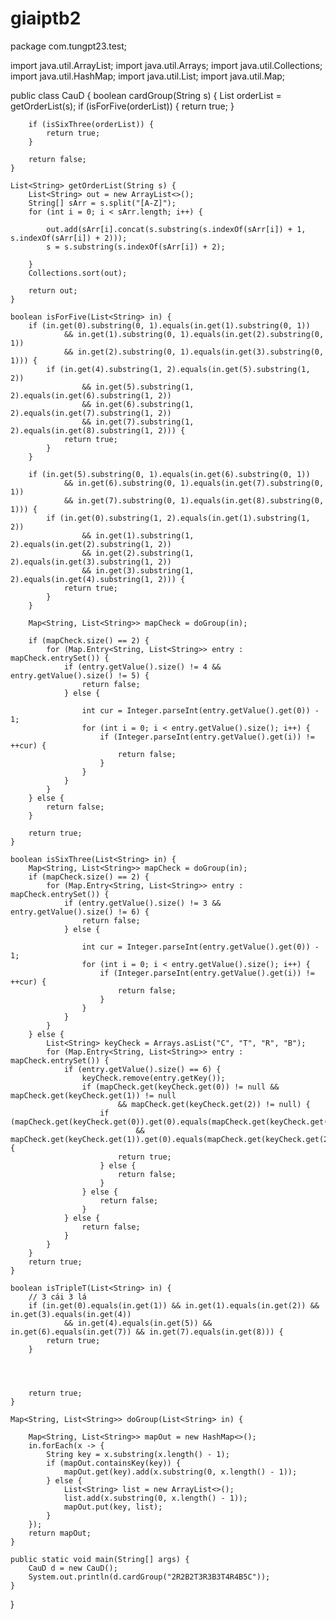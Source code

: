# giaiptb2

package com.tungpt23.test;

import java.util.ArrayList;
import java.util.Arrays;
import java.util.Collections;
import java.util.HashMap;
import java.util.List;
import java.util.Map;

public class CauD {
    boolean cardGroup(String s) {
        List<String> orderList = getOrderList(s);
        if (isForFive(orderList)) {
            return true;
        }

        if (isSixThree(orderList)) {
            return true;
        }

        return false;
    }

    List<String> getOrderList(String s) {
        List<String> out = new ArrayList<>();
        String[] sArr = s.split("[A-Z]");
        for (int i = 0; i < sArr.length; i++) {

            out.add(sArr[i].concat(s.substring(s.indexOf(sArr[i]) + 1, s.indexOf(sArr[i]) + 2)));
            s = s.substring(s.indexOf(sArr[i]) + 2);

        }
        Collections.sort(out);

        return out;
    }

    boolean isForFive(List<String> in) {
        if (in.get(0).substring(0, 1).equals(in.get(1).substring(0, 1))
                && in.get(1).substring(0, 1).equals(in.get(2).substring(0, 1))
                && in.get(2).substring(0, 1).equals(in.get(3).substring(0, 1))) {
            if (in.get(4).substring(1, 2).equals(in.get(5).substring(1, 2))
                    && in.get(5).substring(1, 2).equals(in.get(6).substring(1, 2))
                    && in.get(6).substring(1, 2).equals(in.get(7).substring(1, 2))
                    && in.get(7).substring(1, 2).equals(in.get(8).substring(1, 2))) {
                return true;
            }
        }

        if (in.get(5).substring(0, 1).equals(in.get(6).substring(0, 1))
                && in.get(6).substring(0, 1).equals(in.get(7).substring(0, 1))
                && in.get(7).substring(0, 1).equals(in.get(8).substring(0, 1))) {
            if (in.get(0).substring(1, 2).equals(in.get(1).substring(1, 2))
                    && in.get(1).substring(1, 2).equals(in.get(2).substring(1, 2))
                    && in.get(2).substring(1, 2).equals(in.get(3).substring(1, 2))
                    && in.get(3).substring(1, 2).equals(in.get(4).substring(1, 2))) {
                return true;
            }
        }

        Map<String, List<String>> mapCheck = doGroup(in);

        if (mapCheck.size() == 2) {
            for (Map.Entry<String, List<String>> entry : mapCheck.entrySet()) {
                if (entry.getValue().size() != 4 && entry.getValue().size() != 5) {
                    return false;
                } else {

                    int cur = Integer.parseInt(entry.getValue().get(0)) - 1;
                    for (int i = 0; i < entry.getValue().size(); i++) {
                        if (Integer.parseInt(entry.getValue().get(i)) != ++cur) {
                            return false;
                        }
                    }
                }
            }
        } else {
            return false;
        }

        return true;
    }

    boolean isSixThree(List<String> in) {
        Map<String, List<String>> mapCheck = doGroup(in);
        if (mapCheck.size() == 2) {
            for (Map.Entry<String, List<String>> entry : mapCheck.entrySet()) {
                if (entry.getValue().size() != 3 && entry.getValue().size() != 6) {
                    return false;
                } else {

                    int cur = Integer.parseInt(entry.getValue().get(0)) - 1;
                    for (int i = 0; i < entry.getValue().size(); i++) {
                        if (Integer.parseInt(entry.getValue().get(i)) != ++cur) {
                            return false;
                        }
                    }
                }
            }
        } else {
            List<String> keyCheck = Arrays.asList("C", "T", "R", "B");
            for (Map.Entry<String, List<String>> entry : mapCheck.entrySet()) {
                if (entry.getValue().size() == 6) {
                    keyCheck.remove(entry.getKey());
                    if (mapCheck.get(keyCheck.get(0)) != null && mapCheck.get(keyCheck.get(1)) != null
                            && mapCheck.get(keyCheck.get(2)) != null) {
                        if (mapCheck.get(keyCheck.get(0)).get(0).equals(mapCheck.get(keyCheck.get(1)).get(0))
                                && mapCheck.get(keyCheck.get(1)).get(0).equals(mapCheck.get(keyCheck.get(2)).get(0))) {
                            return true;
                        } else {
                            return false;
                        }
                    } else {
                        return false;
                    }
                } else {
                    return false;
                }
            }
        }
        return true;
    }

    boolean isTripleT(List<String> in) {
        // 3 cái 3 lá
        if (in.get(0).equals(in.get(1)) && in.get(1).equals(in.get(2)) && in.get(3).equals(in.get(4))
                && in.get(4).equals(in.get(5)) && in.get(6).equals(in.get(7)) && in.get(7).equals(in.get(8))) {
            return true;
        }
        
                
        

        return true;
    }

    Map<String, List<String>> doGroup(List<String> in) {

        Map<String, List<String>> mapOut = new HashMap<>();
        in.forEach(x -> {
            String key = x.substring(x.length() - 1);
            if (mapOut.containsKey(key)) {
                mapOut.get(key).add(x.substring(0, x.length() - 1));
            } else {
                List<String> list = new ArrayList<>();
                list.add(x.substring(0, x.length() - 1));
                mapOut.put(key, list);
            }
        });
        return mapOut;
    }

    public static void main(String[] args) {
        CauD d = new CauD();
        System.out.println(d.cardGroup("2R2B2T3R3B3T4R4B5C"));
    }

}
